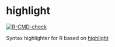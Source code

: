 highlight
=========

<!-- badges: start -->
[![R-CMD-check](https://github.com/hadley/highlight/actions/workflows/R-CMD-check.yaml/badge.svg)](https://github.com/hadley/highlight/actions/workflows/R-CMD-check.yaml)
<!-- badges: end -->

Syntax highlighter for R based on [highlight](http://www.andre-simon.de/doku/highlight/en/highlight.php)

